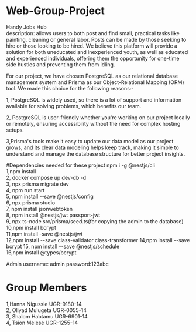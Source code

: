 # Web-Group-Project
Handy Jobs Hub   
   description: allows users to both post and find small, practical tasks like painting, cleaning or general labor. Posts can be made by those seeking to hire or those looking to be hired. We believe this platform will provide a solution for both uneducated and inexperienced youth, as well as educated and experienced individuals, offering them the opportunity for one-time side hustles and preventing them from idling. 






   For our project, we have chosen PostgreSQL as our relational database management system and Prisma as our Object-Relational Mapping (ORM) tool. We made this choice for the following reasons:- 

1, PostgreSQL is widely used, so there is a lot of support and information available for solving problems, which benefits our team.

2,  PostgreSQL is user-friendly whether you're working on our project locally or remotely, ensuring accessibility without the need for complex hosting setups.

3,Prisma's tools make it easy to update our data model as our project grows, and its clear data modeling helps keep track, making it simple to understand and manage the database structure for better project insights.

#Dependencies needed for these project
npm i -g @nestjs/cli   
1,npm install  
2, docker compose up dev-db -d   
3, npx prisma migrate dev   
4, npm run start  
5, npm install --save @nestjs/config   
6, npx prisma studio   
7,  npm install jsonwebtoken   
8, npm install @nestjs/jwt passport-jwt   
9, npx ts-node src/prisma/seed.ts(for copying the admin to the database)  
10,npm install bcrypt  
11,npm install -save @nestjs/jwt    
12,npm install --save class-validator class-transformer
14,npm install --save bcrypt
15, npm install --save @nestjs/schedule   
16,npm install @types/bcrypt

Admin username: admin
      password:123abc


# Group Members    
1,Hanna Nigussie UGR-9180-14  
2, Oliyad Mulugeta UGR-0055-14  
3, Shalom Habtamu UGR-6901-14  
4, Tsion Melese UGR-1255-14 
